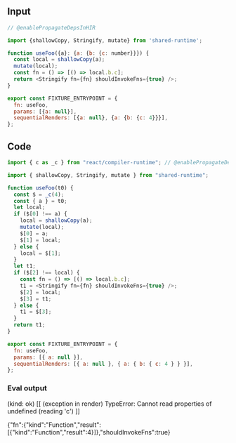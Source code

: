 
## Input

```javascript
// @enablePropagateDepsInHIR

import {shallowCopy, Stringify, mutate} from 'shared-runtime';

function useFoo({a}: {a: {b: {c: number}}}) {
  const local = shallowCopy(a);
  mutate(local);
  const fn = () => [() => local.b.c];
  return <Stringify fn={fn} shouldInvokeFns={true} />;
}

export const FIXTURE_ENTRYPOINT = {
  fn: useFoo,
  params: [{a: null}],
  sequentialRenders: [{a: null}, {a: {b: {c: 4}}}],
};

```

## Code

```javascript
import { c as _c } from "react/compiler-runtime"; // @enablePropagateDepsInHIR

import { shallowCopy, Stringify, mutate } from "shared-runtime";

function useFoo(t0) {
  const $ = _c(4);
  const { a } = t0;
  let local;
  if ($[0] !== a) {
    local = shallowCopy(a);
    mutate(local);
    $[0] = a;
    $[1] = local;
  } else {
    local = $[1];
  }
  let t1;
  if ($[2] !== local) {
    const fn = () => [() => local.b.c];
    t1 = <Stringify fn={fn} shouldInvokeFns={true} />;
    $[2] = local;
    $[3] = t1;
  } else {
    t1 = $[3];
  }
  return t1;
}

export const FIXTURE_ENTRYPOINT = {
  fn: useFoo,
  params: [{ a: null }],
  sequentialRenders: [{ a: null }, { a: { b: { c: 4 } } }],
};

```
      
### Eval output
(kind: ok) [[ (exception in render) TypeError: Cannot read properties of undefined (reading 'c') ]]
<div>{"fn":{"kind":"Function","result":[{"kind":"Function","result":4}]},"shouldInvokeFns":true}</div>